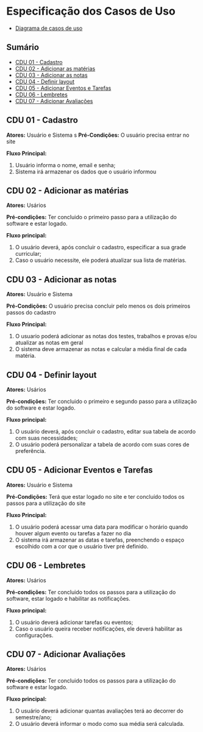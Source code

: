 # Especificação dos Casos de Uso
- [Diagrama de casos de uso](https://github.com/cp2-dc-info-projeto-final-2018/requisitos-cotton-candy/blob/master/Documenta%C3%A7%C3%A3o/UseCases.asta)

## Sumário
- [CDU 01 - Cadastro](#cdu-01---cadastro)
- [CDU 02 - Adicionar as matérias](#cdu-02---adicionar-as-matérias)
- [CDU 03 - Adicionar as notas](#cdu-01---adicionar-as-notas)
- [CDU 04 - Definir layout](#cdu-02---definit-layout)
- [CDU 05 - Adicionar Eventos e Tarefas](#cdu-01---adicionar-eventos-e-tarefas)
- [CDU 06 - Lembretes](#cdu-02---lembretes)
- [CDU 07 - Adicionar Avaliações](#cdu-02---adicionar-avaliações)

## CDU 01 -  Cadastro
**Atores:** Usuário e Sistema
s
**Pré-Condições:** O usuário precisa entrar no site

**Fluxo Principal:**
1. Usuário informa o nome, email e senha;
2. Sistema irá armazenar os dados que o usuário informou

## CDU 02 - Adicionar as matérias
**Atores:** Usários

**Pré-condições:** Ter concluido o primeiro passo para a utilização do software e estar logado.

**Fluxo principal:**
1. O usuário deverá, após concluir o cadastro, especificar a sua grade curricular;
2. Caso o usuário necessite, ele poderá atualizar sua lista de matérias.

## CDU 03 - Adicionar as notas
**Atores:** Usuário e Sistema

**Pré-Condições:** O usuário precisa concluir pelo menos os dois primeiros passos do cadastro

**Fluxo Principal:**
1. O usuario poderá adicionar as notas dos testes, trabalhos e provas e/ou atualizar as notas em geral
2. O sistema deve armazenar as notas e calcular a média final de cada matéria.

## CDU 04 - Definir layout
**Atores:** Usários

**Pré-condições:** Ter concluido o primeiro e segundo passo para a utilização do software e estar logado.

**Fluxo principal:**
1. O usuário deverá, após concluir o cadastro, editar sua tabela de acordo com suas necessidades;
2. O usuário poderá personalizar a tabela de acordo com suas cores de preferência.

## CDU 05 - Adicionar Eventos e Tarefas
**Atores:** Usuário e Sistema

**Pré-Condições:** Terá que estar logado no site e ter concluído todos os passos para a utilização do site

**Fluxo Principal:**
1. O usuário poderá acessar uma data para modificar o horário quando houver algum evento ou tarefas a fazer no dia
2. O sistema irá armazenar as datas e tarefas, preenchendo o espaço escolhido com a cor que o usuário tiver pré definido.

## CDU 06 - Lembretes
**Atores:** Usários

**Pré-condições:** Ter concluido todos os passos para a utilização do software, estar logado e habilitar as notificações.

**Fluxo principal:**
1. O usuário deverá adicionar tarefas ou eventos;
2. Caso o usuário queira receber notificações, ele deverá habilitar as configurações.

## CDU 07 - Adicionar Avaliações
**Atores:** Usários

**Pré-condições:** Ter concluido todos os passos para a utilização do software e estar logado.

**Fluxo principal:**
1. O usuário deverá adicionar quantas avaliações terá ao decorrer do semestre/ano;
2. O usuário deverá informar o modo como sua média será calculada.
